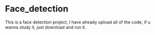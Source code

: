 # Face_detection
This is a face detection project, I have already upload all of the code, if u wanna study it, just download and run it.


